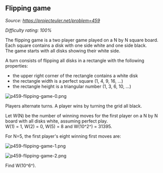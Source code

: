 Flipping game
-------------

*Source: https://projecteuler.net/problem=459*


*Difficulty rating: 100%*

The flipping game is a two player game played on a N by N square board.\
 Each square contains a disk with one side white and one side black.\
 The game starts with all disks showing their white side.

A turn consists of flipping all disks in a rectangle with the following
properties:

-   the upper right corner of the rectangle contains a white disk
-   the rectangle width is a perfect square (1, 4, 9, 16, ...)
-   the rectangle height is a triangular number (1, 3, 6, 10, ...)

![p459-flipping-game-0.png](project/images/p459-flipping-game-0.png)

Players alternate turns. A player wins by turning the grid all black.

Let W(N) be the number of winning moves for the first player on a N by N
board with all disks white, assuming perfect play.\
 W(1) = 1, W(2) = 0, W(5) = 8 and W(10^2^) = 31395.

For N=5, the first player's eight winning first moves are:

![p459-flipping-game-1.png](project/images/p459-flipping-game-1.png)

![p459-flipping-game-2.png](project/images/p459-flipping-game-2.png)

Find W(10^6^).

